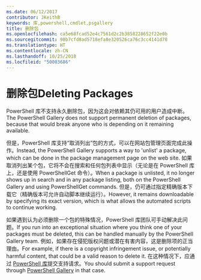 ```yaml
---
ms.date: 06/12/2017
contributor: JKeithB
keywords: 库,powershell,cmdlet,psgallery
title: 删除包
ms.openlocfilehash: ca5e68fcad52e4c7561d2c2b3858228652f22e0b
ms.sourcegitcommit: 98b7cfd8ad5718efa8e320526ca76c3cc4141d78
ms.translationtype: HT
ms.contentlocale: zh-CN
ms.lasthandoff: 10/25/2018
ms.locfileid: "50003686"
---
```

# <a name="deleting-packages"></a><span data-ttu-id="08385-103">删除包</span><span class="sxs-lookup"><span data-stu-id="08385-103">Deleting Packages</span></span>

<span data-ttu-id="08385-104">PowerShell 库不支持永久删除包，因为这会对依赖其仍可用的用户造成中断。</span><span class="sxs-lookup"><span data-stu-id="08385-104">The PowerShell Gallery does not support permanent deletion of packages, because that would break anyone who is depending on it remaining available.</span></span>

<span data-ttu-id="08385-105">但是，PowerShell 库支持“取消列出”包的方式，可以在网站包管理页面完成此操作。</span><span class="sxs-lookup"><span data-stu-id="08385-105">Instead, the PowerShell Gallery supports a way to 'unlist' a package, which can be done in the package management page on the web site.</span></span>
<span data-ttu-id="08385-106">如果取消列出某个包，它将不会在搜索和任何包列表中显示（无论是在 PowerShell 库上，还是使用 PowerShellGet 命令）。</span><span class="sxs-lookup"><span data-stu-id="08385-106">When a package is unlisted, it no longer shows up in search and in any package listing, both on the PowerShell Gallery and using PowerShellGet commands.</span></span>
<span data-ttu-id="08385-107">但是，仍可通过指定精确版本下载它（精确版本可允许自动脚本继续运行）。</span><span class="sxs-lookup"><span data-stu-id="08385-107">However, it remains downloadable by specifying its exact version, which is what allows the automated scripts to continue working.</span></span>

<span data-ttu-id="08385-108">如果遇到认为必须删除一个包的特殊情况，PowerShell 库团队可手动解决此问题。</span><span class="sxs-lookup"><span data-stu-id="08385-108">If you run into an exceptional situation where you think one of your packages must be deleted, this can be handled manually by the PowerShell Gallery team.</span></span>
<span data-ttu-id="08385-109">例如，如果存在侵犯版权问题或潜在有害内容，这是删除项的正当理由。</span><span class="sxs-lookup"><span data-stu-id="08385-109">For example, if there is a copyright infringement issue, or potentially harmful content, that could be a valid reason to delete it.</span></span>
<span data-ttu-id="08385-110">在这种情况下，应通过 [PowerShell 库](http://www.PowerShellGallery.com)提交支持请求。</span><span class="sxs-lookup"><span data-stu-id="08385-110">You should submit a support request through [PowerShell Gallery](http://www.PowerShellGallery.com) in that case.</span></span>
